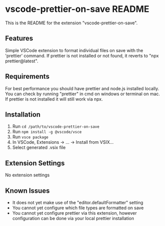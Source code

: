 # vscode-prettier-on-save README

This is the README for the extension "vscode-prettier-on-save".

## Features

Simple VSCode extension to format individual files on save with the 'prettier' command. If prettier is not installed or not found, it reverts to "npx prettier@latest".

## Requirements

For best performance you should have prettier and node.js installed locally. You can check by running "prettier" in cmd on windows or terminal on mac. If prettier is not installed it will still work via npx.

## Installation

1. Run `cd /path/to/vscode-prettier-on-save`
2. Run `npm install -g @vscode/vsce`
3. Run `vsce package`
4. In VSCode, Extensions -> ... -> Install from VSIX...
5. Select generated .vsix file

## Extension Settings

No extension settings

## Known Issues

- It does not yet make use of the "editor.defaultFormatter" setting
- You cannot yet configure which file types are formatted on save
- You cannot yet configure prettier via this extension, however configuration can be done via your local prettier installation
